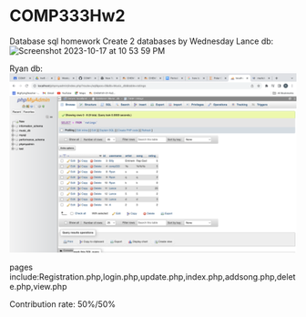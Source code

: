 # COMP333Hw2
Database sql homework
Create 2 databases by Wednesday
Lance db: <img width="1280" alt="Screenshot 2023-10-17 at 10 53 59 PM" src="https://github.com/COMPRyanLI/COMP333Hw2/assets/138685798/bf08bf0c-6a26-4d12-a005-f02a2a76e586">

Ryan db: <img width="1280"  src="Screenshot 2023-10-18 at 9.54.09 AM.png"> 

pages include:Registration.php,login.php,update.php,index.php,addsong.php,delete.php,view.php

Contribution rate: 50%/50%
